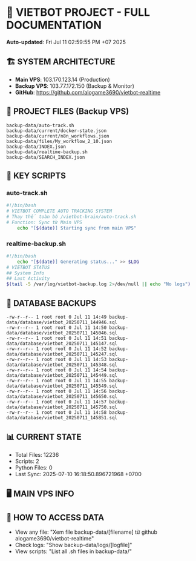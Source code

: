 # 🤖 VIETBOT PROJECT - FULL DOCUMENTATION
**Auto-updated**: Fri Jul 11 02:59:55 PM +07 2025

## 🏗️ SYSTEM ARCHITECTURE
- **Main VPS**: 103.170.123.14 (Production)
- **Backup VPS**: 103.77.172.150 (Backup & Monitor)
- **GitHub**: https://github.com/alogame3690/vietbot-realtime

## 📁 PROJECT FILES (Backup VPS)
```
backup-data/auto-track.sh
backup-data/current/docker-state.json
backup-data/current/n8n_workflows.json
backup-data/files/My_workflow_2_10.json
backup-data/INDEX.json
backup-data/realtime-backup.sh
backup-data/SEARCH_INDEX.json
```

## 🔧 KEY SCRIPTS
### auto-track.sh
```bash
#!/bin/bash
# VIETBOT COMPLETE AUTO TRACKING SYSTEM
# Thay thế toàn bộ /vietbot-brain/auto-track.sh
# Function: Sync từ Main VPS
    echo "[$(date)] Starting sync from main VPS"
```
### realtime-backup.sh
```bash
#!/bin/bash
    echo "[$(date)] Generating status..." >> $LOG
# VIETBOT STATUS
## System Info
## Last Activity
$(tail -5 /var/log/vietbot-backup.log 2>/dev/null || echo "No logs")
```

## 💾 DATABASE BACKUPS
```
-rw-r--r-- 1 root root 0 Jul 11 14:49 backup-data/database/vietbot_20250711_144946.sql
-rw-r--r-- 1 root root 0 Jul 11 14:50 backup-data/database/vietbot_20250711_145046.sql
-rw-r--r-- 1 root root 0 Jul 11 14:51 backup-data/database/vietbot_20250711_145147.sql
-rw-r--r-- 1 root root 0 Jul 11 14:52 backup-data/database/vietbot_20250711_145247.sql
-rw-r--r-- 1 root root 0 Jul 11 14:53 backup-data/database/vietbot_20250711_145348.sql
-rw-r--r-- 1 root root 0 Jul 11 14:54 backup-data/database/vietbot_20250711_145449.sql
-rw-r--r-- 1 root root 0 Jul 11 14:55 backup-data/database/vietbot_20250711_145549.sql
-rw-r--r-- 1 root root 0 Jul 11 14:56 backup-data/database/vietbot_20250711_145650.sql
-rw-r--r-- 1 root root 0 Jul 11 14:57 backup-data/database/vietbot_20250711_145750.sql
-rw-r--r-- 1 root root 0 Jul 11 14:58 backup-data/database/vietbot_20250711_145851.sql
```

## 📊 CURRENT STATE
- Total Files: 12236
- Scripts: 2
- Python Files: 0
- Last Sync: 2025-07-10 16:18:50.896721968 +0700

## 🖥️ MAIN VPS INFO


## 🚨 HOW TO ACCESS DATA
- View any file: "Xem file backup-data/[filename] từ github alogame3690/vietbot-realtime"
- Check logs: "Show backup-data/logs/[logfile]"
- View scripts: "List all .sh files in backup-data/"
